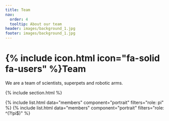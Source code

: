 ```yaml
---
title: Team
nav:
  order: 4
  tooltip: About our team
header: images/background_1.jpg
footer: images/background_1.jpg
---
```


# {% include icon.html icon="fa-solid fa-users" %}Team

We are a team of scientists, superpets and robotic arms.

{% include section.html %}

{% include list.html data="members" component="portrait" filters="role: pi" %}
{% include list.html data="members" component="portrait" filters="role: ^(?!pi$)" %}
